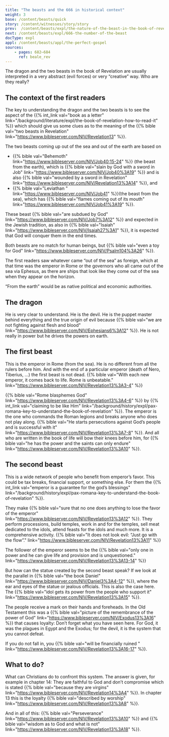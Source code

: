 ```yaml
---
title: "The beasts and the 666 in historical context"
weight: 3
base: /content/beasts/quick
story: /content/witnesses/story/story
prev:  /content/beasts/expl/the-nature-of-the-beast-in-the-book-of-revelation
next: /content/beasts/expl/666-the-number-of-the-beast
docType: expl
appl: /content/beasts/appl/the-perfect-gospel
sources: 
    - pages: 682–684
      ref: beale_rev
---
```


The dragon and the two beasts in the book of Revelation are usually interpreted in a very abstract (evil forces) or very “creative” way. Who are they really?

## The context of the first readers

<a name="2f6a"></a>
The key to understanding the dragon and the two beasts is to see the aspect of the {{% int_link val="book as a letter" link="/background/literature/expl/the-book-of-revelation-how-to-read-it" %}} which should give us some clues as to the meaning of the {{% bible val="two beasts in Revelation" link="https://www.bibleserver.com/NIV/Revelation13" %}}.

The two beasts coming up out of the sea and out of the earth are based on

- {{% bible val="Behemoth" link="https://www.bibleserver.com/NIV/Job40:15-24" %}} (the beast from the earth), which is {{% bible val="slain by God with a sword in Job" link="https://www.bibleserver.com/NIV/Job40%3A19" %}} and is also {{% bible val="wounded by a sword in Revelation" link="https://www.bibleserver.com/NIV/Revelation13%3A14" %}}, and
- {{% bible val="Leviathan " link="https://www.bibleserver.com/NIV/Job41" %}}(the beast from the sea), which has {{% bible val="flames coming out of its mouth" link="https://www.bibleserver.com/NIV/Job41%3A19" %}}.

These beast {{% bible val="are subdued by God" link="https://www.bibleserver.com/NIV/Job7%3A12" %}} and expected in the Jewish tradition, as also in {{% bible val="Isaiah" link="https://www.bibleserver.com/NIV/Isaiah27%3A1" %}}, it is expected that God will conquer them in the end times.

Both beasts are no match for human beings, but {{% bible val="even a toy for God" link="https://www.bibleserver.com/NIV/Psalm104%3A26" %}}.

The first readers saw whatever came “out of the sea” as foreign, which at that time was the emperor in Rome or the governors who all came out of the sea via Ephesus, as there are ships that look like they come out of the sea when they appear on the horizon.

“From the earth” would be as native political and economic authorities.

## The dragon

<a name="bb06"></a>
He is very clear to understand. He is the devil. He is the puppet master behind everything and the true origin of evil because {{% bible val="we are not fighting against flesh and blood" link="https://www.bibleserver.com/NIV/Ephesians6%3A12" %}}. He is not really in power but he drives the powers on earth.

## The first beast

<a name="1c08"></a>
This is the emperor in Rome (from the sea). He is no different from all the rulers before him. And with the end of a particular emperor (death of Nero, Tiberius, …) the first beast is not dead. {{% bible val="With each new emperor, it comes back to life. Rome is unbeatable." link="https://www.bibleserver.com/NIV/Revelation13%3A3-4" %}}

{{% bible val="Rome blasphemes God" link="https://www.bibleserver.com/NIV/Revelation13%3A4-6" %}} by {{% int_link val="claiming to be like Him" link="/background/history/expl/pax-romana-key-to-understand-the-book-of-revelation" %}}. The emperor is the one who commands the Roman legions and breaks anyone who does not play along. {{% bible val="He starts persecutions against God’s people and is successful with it" link="https://www.bibleserver.com/NIV/Revelation13%3A7-8" %}}. And all who are written in the book of life will bow their knees before him, for {{% bible val="he has the power and the saints can only endure" link="https://www.bibleserver.com/NIV/Revelation13%3A10" %}}.

## The second beast

<a name="2f0d"></a>
This is a wide network of people who benefit from emperor’s favor. This could be tax breaks, financial support, or something else. For them the {{% int_link val="emperor is a guarantee for the god’s blessings" link="/background/history/expl/pax-romana-key-to-understand-the-book-of-revelation" %}}.

They make {{% bible val="sure that no one does anything to lose the favor of the emperor" link="https://www.bibleserver.com/NIV/Revelation13%3A12" %}}. They perform processions, build temples, work in and for the temples, sell meat dedicated to the idols, attend feasts for the idols and much more. It is a comprehensive activity. {{% bible val="It does not look evil: “Just go with the flow”." link="https://www.bibleserver.com/NIV/Revelation13%3A11" %}}

The follower of the emperor seems to be the {{% bible val="only one in power and he can give life and provision and is unquestioned." link="https://www.bibleserver.com/NIV/Revelation13%3A13-14" %}}

But how can the statue created by the second beast speak? If we look at the parallel in {{% bible val="the book Daniel" link="https://www.bibleserver.com/NIV/Daniel3%3A4-12" %}}, where the ear and eyes of the statue or jealous officials. This is also the case here. The {{% bible val="idol gets its power from the people who support it" link="https://www.bibleserver.com/NIV/Revelation13%3A15" %}}.

The people receive a mark on their hands and foreheads. In the Old Testament this was a {{% bible val="picture of the remembrance of the power of God" link="https://www.bibleserver.com/NIV/Exodus13%3A16" %}} that causes loyalty: Don’t forget what you have seen here. For God, it was the plagues in Egypt and the Exodus; for the devil, it is the system that you cannot defeat.

If you do not fall in, you {{% bible val="will be financially ruined " link="https://www.bibleserver.com/NIV/Revelation13%3A16-17" %}}.

## What to do?

<a name="0a91"></a>
What can Christians do to confront this system. The answer is given, for example in chapter 14: They are faithful to God and don’t compromise which is stated {{% bible val="because they are virgins" link="https://www.bibleserver.com/NIV/Revelation14%3A4" %}}. In chapter 13 this is the loyalty {{% bible val="described by worship" link="https://www.bibleserver.com/NIV/Revelation13%3A8" %}}.

And in all of this: {{% bible val="Perseverance" link="https://www.bibleserver.com/NIV/Revelation13%3A10" %}} and {{% bible val="wisdom as to God and what is not" link="https://www.bibleserver.com/NIV/Revelation13%3A18" %}}.
